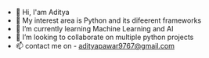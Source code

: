 - 👋 Hi, I'am Aditya 
- 👀 My interest area is Python and its difeerent frameworks
- 🌱 I’m currently learning Machine Learning and AI
- 💞️ I’m looking to collaborate on multiple python projects
- 📫 contact me on - adityapawar9767@gmail.com
